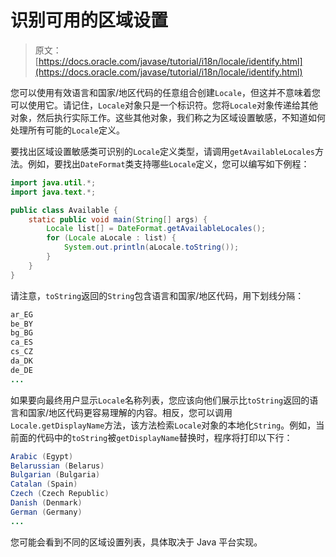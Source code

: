 # 识别可用的区域设置

> 原文： [https://docs.oracle.com/javase/tutorial/i18n/locale/identify.html](https://docs.oracle.com/javase/tutorial/i18n/locale/identify.html)

您可以使用有效语言和国家/地区代码的任意组合创建`Locale`，但这并不意味着您可以使用它。请记住，`Locale`对象只是一个标识符。您将`Locale`对象传递给其他对象，然后执行实际工作。这些其他对象，我们称之为区域设置敏感，不知道如何处理所有可能的`Locale`定义。

要找出区域设置敏感类可识别的`Locale`定义类型，请调用`getAvailableLocales`方法。例如，要找出`DateFormat`类支持哪些`Locale`定义，您可以编写如下例程：

```java
import java.util.*;
import java.text.*;

public class Available {
    static public void main(String[] args) {
        Locale list[] = DateFormat.getAvailableLocales();
        for (Locale aLocale : list) {
            System.out.println(aLocale.toString());
        }
    }
}

```

请注意，`toString`返回的`String`包含语言和国家/地区代码，用下划线分隔：

```java
ar_EG
be_BY
bg_BG
ca_ES
cs_CZ
da_DK
de_DE
...

```

如果要向最终用户显示`Locale`名称列表，您应该向他们展示比`toString`返回的语言和国家/地区代码更容易理解的内容。相反，您可以调用`Locale.getDisplayName`方法，该方法检索`Locale`对象的本地化`String`。例如，当前面的代码中的`toString`被`getDisplayName`替换时，程序将打印以下行：

```java
Arabic (Egypt)
Belarussian (Belarus)
Bulgarian (Bulgaria)
Catalan (Spain)
Czech (Czech Republic)
Danish (Denmark)
German (Germany)
...

```

您可能会看到不同的区域设置列表，具体取决于 Java 平台实现。